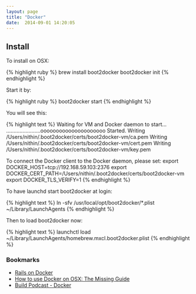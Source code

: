```yaml
---
layout: page
title: "Docker"
date:  2014-09-01 14:20:05
---
```


## Install

To install on OSX:

{% highlight ruby %}
brew install boot2docker
boot2docker init
{% endhighlight %}

Start it by:

{% highlight ruby %}
boot2docker start
{% endhighlight %}

You will see this:

{% highlight text %}
Waiting for VM and Docker daemon to start...
.......................ooooooooooooooooooooo
Started.
Writing /Users/nithin/.boot2docker/certs/boot2docker-vm/ca.pem
Writing /Users/nithin/.boot2docker/certs/boot2docker-vm/cert.pem
Writing /Users/nithin/.boot2docker/certs/boot2docker-vm/key.pem

To connect the Docker client to the Docker daemon, please set:
    export DOCKER_HOST=tcp://192.168.59.103:2376
    export DOCKER_CERT_PATH=/Users/nithin/.boot2docker/certs/boot2docker-vm
    export DOCKER_TLS_VERIFY=1
{% endhighlight %}

To have launchd start boot2docker at login:

{% highlight text %}
ln -sfv /usr/local/opt/boot2docker/*.plist ~/Library/LaunchAgents
{% endhighlight %}

Then to load boot2docker now:

{% highlight text %}
launchctl load ~/Library/LaunchAgents/homebrew.mxcl.boot2docker.plist
{% endhighlight %}

### Bookmarks

- [Rails on Docker](http://robots.thoughtbot.com/rails-on-docker)
- [How to use Docker on OSX: The Missing Guide](http://viget.com/extend/how-to-use-docker-on-os-x-the-missing-guide)
- [Build Podcast - Docker](http://build-podcast.com/docker/)

